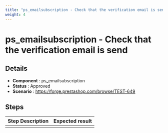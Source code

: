 ```yaml
---
title: "ps_emailsubscription - Check that the verification email is send"
weight: 4
---
```


# ps_emailsubscription - Check that the verification email is send
## Details
* **Component** : ps_emailsubscription
* **Status** : Approved
* **Scenario** : https://forge.prestashop.com/browse/TEST-649

## Steps
| Step Description | Expected result |
| ----- | ----- |
|  |  |
